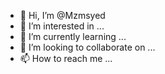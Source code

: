 - 👋 Hi, I’m @Mzmsyed
- 👀 I’m interested in ...
- 🌱 I’m currently learning ...
- 💞️ I’m looking to collaborate on ...
- 📫 How to reach me ...

<!---
Mzmsyed/Mzmsyed is a ✨ special ✨ repository because its `README.md` (this file) appears on your GitHub profile.
You can click the Preview link to take a look at your changes.
--->
